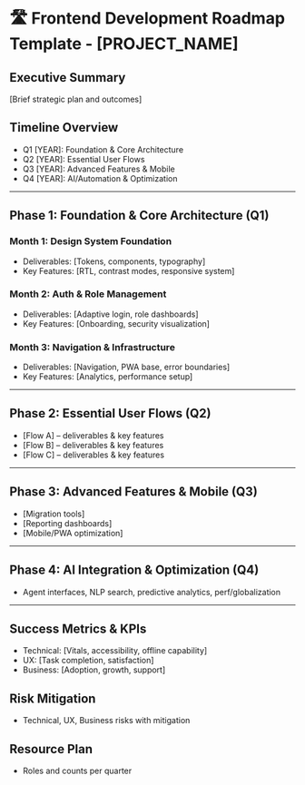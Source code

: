 # 🛣️ Frontend Development Roadmap Template - [PROJECT_NAME]

## Executive Summary
[Brief strategic plan and outcomes]

## Timeline Overview
- Q1 [YEAR]: Foundation & Core Architecture
- Q2 [YEAR]: Essential User Flows
- Q3 [YEAR]: Advanced Features & Mobile
- Q4 [YEAR]: AI/Automation & Optimization

---

## Phase 1: Foundation & Core Architecture (Q1)
### Month 1: Design System Foundation
- Deliverables: [Tokens, components, typography]
- Key Features: [RTL, contrast modes, responsive system]

### Month 2: Auth & Role Management
- Deliverables: [Adaptive login, role dashboards]
- Key Features: [Onboarding, security visualization]

### Month 3: Navigation & Infrastructure
- Deliverables: [Navigation, PWA base, error boundaries]
- Key Features: [Analytics, performance setup]

---

## Phase 2: Essential User Flows (Q2)
- [Flow A] – deliverables & key features
- [Flow B] – deliverables & key features
- [Flow C] – deliverables & key features

---

## Phase 3: Advanced Features & Mobile (Q3)
- [Migration tools]
- [Reporting dashboards]
- [Mobile/PWA optimization]

---

## Phase 4: AI Integration & Optimization (Q4)
- Agent interfaces, NLP search, predictive analytics, perf/globalization

---

## Success Metrics & KPIs
- Technical: [Vitals, accessibility, offline capability]
- UX: [Task completion, satisfaction]
- Business: [Adoption, growth, support]

## Risk Mitigation
- Technical, UX, Business risks with mitigation

## Resource Plan
- Roles and counts per quarter
